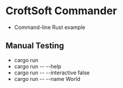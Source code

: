 # CroftSoft Commander

- Command-line Rust example

## Manual Testing

- cargo run
- cargo run -- --help
- cargo run -- --interactive false
- cargo run -- --name World
